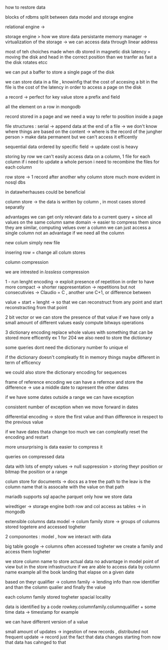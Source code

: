 how to restore data 

blocks of rdbms 
split between data model and storage engine

relational engine -> 

storage engine > how we store data 
persistante memory manager -> virtualization of the storage -> we can access data through linear address 

most of teh choiches made when db stored in magnetic disk latency = moving the disk and head in the correct position than we tranfer as fast a the disk rotates etcc

we can put a baffer to store a single page of the disk

we can store data in a file , knowinfìg that the cost of accesing a bit in the file is the cost of the latency in order to access a page on the disk

a record -> perfect for key value store a prefix and field

all the element on a row in mongodb

record stored in a page and we need a way to refer to position inside a page 

file structures : serial -> append data at the end of a file -> we don't know where things are based on the content -> where is the record of the jungher person > make data permanent but we can't access it efficently 

sequential data ordered by specific field -> update cost is heavy

storing by row we can't easily access data on a column, 1 file for each column if i need to update a whole person i need to recombine the files for each column 

row store -> 1 record after another 
why column store much more evident in nosql dbs 

in datawherhauses could be beneficial 

column store -> the data is written by column , in most cases stored separatly

advantages we can get only relevant data to a current query + since all values on the same column same domain -> easier to compress them since they are similar, computing velues over a column we can just access a single column not an advantage if we need all the column

new colum simply new file 

insering row = change all colum stores 

column compression

we are intrested in *lossless* compression 

1 - run lenght encoding -> exploit presence of repetition in order to have more compact -> shorter rappresentation -> repetitions but not consecutivies -> Claudio = C , another une C+1, or difference between

value + start + lenght -> so that we can reconstruct from any point and start reconstracting from that point 

2 bit vector
or we can store the presence of that value if we have only a small amount of different values 
easly compute bitways operations

3 dictionary encoding 
replace whole values with something that can be stored more efficently ex 1 for 204 we also need to store the dictionary

some queries dont need the dictionary number fo unique el 

if the dictionary doesn't compleatly fit in memory things maybe different in term of efficency 

we could also store the dictionary encoding for sequences 

frame of reference encoding we can have a refernce and store the difference -> use a middle date to rapresent the other dates 

if we have some dates outside a range we can have exception 

consistent number of exception when we move forward in dates 

differential encoding -> store the first value and than difference in respect to the previous value 

if we have dates thata change too much we can compleatly reset the encoding and restart 

more unsurprising is data easier to compress it 

queries on compressed data 

data with lots of empty values -> null suppression > storing theyr position or bitmap the position or a range 

colum store for documents -> docs as a tree the path to the leav is the column name that is assocaite with the value on that path 

mariadb supports sql
apache parquet only how we store data

wiredtiger -> storage engine both row and col access as tables -> in mongodb

extensible columns data model -> colum family store -> groups of columns stored togetere and accessed togheter 

2 componontes : model , how we interact with data 

big table google -> columns often accessed togheter we create a family and access them togheter 

we store column name to store actual data no advantage in model point of view but in the store infrastructure if we are able to access data by column name example all the book landing that elapse on a given date 

based on theyr qualifier -> column family -> lending info than row identifier and than the column qualier and finally the value

each column family stored togheter spacial locality 

data is identified by a code rowkey.columnfamily.columnqualifier
\+ some time data -> timestamp for example 

we can have different version of a value

small amount of updates -> ingestion of new records , distributed 
not frequent update -> record just the fact that data changes starting from now that data has cahnged to that 

